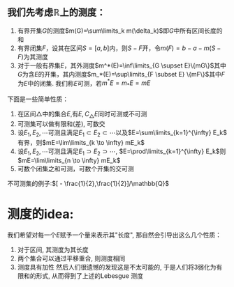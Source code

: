 ## 我们先考虑$\mathbb{R}$上的测度：

1. 有界开集$G$的测度$m(G)=\sum\limits_k m(\delta_k)$即$G$中所有区间长度的和
2. 有界闭集$F$，设其在区间$S=[a,b]$内，则$S-F$开，令$m(F)=b-a-m(S-F)$为其测度
3. 对于一般有界集$E$，其外测度$m^*(E)=\inf\limits_{G \supset E}\{mG\}$其中$G$为含$E$的开集，其内测度$m_*(E)=\sup\limits_{F \subset E} \{mF\}$其中$F$为$E$中的闭集. 我们称$E$可测，若$m^*E=m_*E=mE$

下面是一些简单性质：

1. 在区间$\triangle$中的集合$E$,有$E,C_{\triangle}E$同时可测或不可测
2. 可测集可以做有限和(差), 可数交
3. 设$E_1,E_2,\cdots$可测且满足$E_1 \subset E_2 \subset \cdots$以及$E=\sum\limits_{k=1}^{\infty} E_k$ 有界，则$mE=\lim\limits_{k \to \infty} mE_k$
4. 设$E_1,E_2,\cdots$可测且满足$E_1 \supset E_2 \supset \cdots$, $E=\prod\limits_{k=1}^{\infty} E_k$则$mE=\lim\limits_{n \to \infty} mE_k$
5. 可数个闭集之和可测，可数个开集的交可测

不可测集的例子:$[ - \frac{1}{2},\frac{1}{2}]/\mathbb{Q}$

# 测度的idea:

我们希望对每一个$E$赋予一个量来表示其"长度", 那自然会引导出这么几个性质：
1. 对于区间, 其测度为其长度
2. 两个集合可以通过平移重合, 则测度相同
3. 测度具有加性
然后人们很遗憾的发现这是不太可能的, 于是人们将3弱化为有限和的形式, 从而得到了上述的Lebesgue 测度